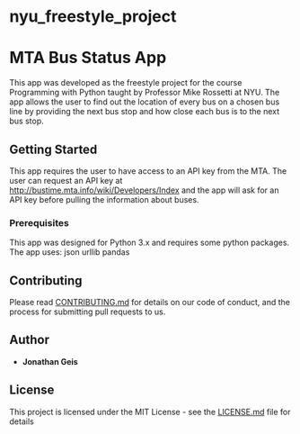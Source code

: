# nyu_freestyle_project

# MTA Bus Status App

This app was developed as the freestyle project for the course Programming with Python taught by Professor Mike Rossetti at NYU.
The app allows the user to find out the location of every bus on a chosen bus line by providing the next bus stop and how close each bus is to the next bus stop.

## Getting Started

This app requires the user to have access to an API key from the MTA. The user can request an API key at http://bustime.mta.info/wiki/Developers/Index and the app will ask for an API key before pulling the information about buses.

### Prerequisites

This app was designed for Python 3.x and requires some python packages.
The app uses:
json
urllib
pandas


## Contributing

Please read [CONTRIBUTING.md](https://gist.github.com/PurpleBooth/b24679402957c63ec426) for details on our code of conduct, and the process for submitting pull requests to us.


## Author

* **Jonathan Geis** 


## License

This project is licensed under the MIT License - see the [LICENSE.md](LICENSE.md) file for details

